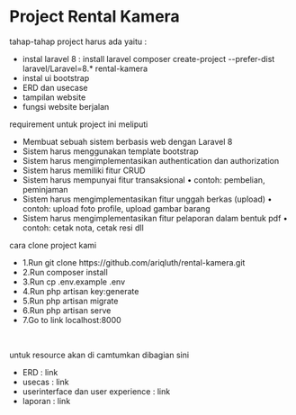 <h1>Project Rental Kamera </h1>
<span> tahap-tahap project harus ada yaitu :  </span>
<ul> 
    <li> instal laravel 8 : install laravel composer create-project --prefer-dist laravel/Laravel=8.* rental-kamera </li>
    <li> instal ui bootstrap </li>
    <li> ERD dan usecase </li>
    <li> tampilan website  </li>
    <li> fungsi website berjalan  </li>
</ul>
<span> requirement untuk project ini meliputi <span>
    <ul> 
        <li> Membuat sebuah sistem berbasis web dengan Laravel 8</li>
        <li>   Sistem harus menggunakan template bootstrap </li>
        <li>Sistem harus mengimplementasikan authentication dan authorization </li>
        <li>Sistem harus memiliki fitur CRUD </li>
<li> Sistem harus mempunyai fitur transaksional
    • contoh: pembelian, peminjaman </li>
<li> Sistem harus mengimplementasikan fitur unggah berkas (upload)
• contoh: upload foto profile, upload gambar barang </li>
<li>Sistem harus mengimplementasikan fitur pelaporan dalam bentuk pdf
• contoh: cetak nota, cetak resi dll</li>
   </ul> 
        <span> cara clone project kami </span>
 <ul> 
<li> 1.Run git clone https://github.com/ariqluth/rental-kamera.git</li>
<li>2.Run composer install</li>
<li>3.Run cp .env.example .env</li>
<li>4.Run php artisan key:generate</li>
<li>5.Run php artisan migrate</li>
<li>6.Run php artisan serve</li>
<li>7.Go to link localhost:8000</li>
       </ul> 
    <br/> 
 <p> untuk resource akan di camtumkan dibagian sini </p>
    <ul>
        <li> ERD : link </li>
        <li> usecas : link </li>
        <li> userinterface dan user experience : link </li>
        <li> laporan : link </li>
    </ul>
